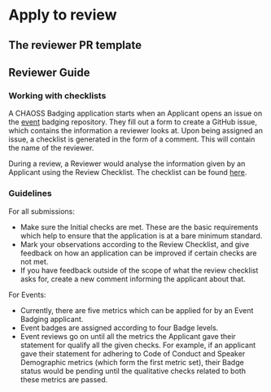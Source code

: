 # Apply to review

## The reviewer PR template



## Reviewer Guide

### Working with checklists

A CHAOSS Badging application starts when an Applicant opens an issue on the [event](https://github.com/badging/event-diversity-and-inclusion) badging repository. They fill out a form to create a GitHub issue, which contains the information a reviewer looks at. Upon being assigned an issue, a checklist is generated in the form of a comment. This will contain the name of the reviewer.

During a review, a Reviewer would analyse the information given by an Applicant using the Review Checklist. The checklist can be found [here](https://github.com/badging/event-diversity-and-inclusion/blob/master/.github/checklist.md).

### Guidelines

For all submissions:

* Make sure the Initial checks are met. These are the basic requirements which help to ensure that the application is at a bare minimum standard.
* Mark your observations according to the Review Checklist, and give feedback on how an application can be improved if certain checks are not met.
* If you have feedback outside of the scope of what the review checklist asks for, create a new comment informing the applicant about that.

For Events:

* Currently, there are five metrics which can be applied for by an Event Badging applicant.
* Event badges are assigned according to four Badge levels.
* Event reviews go on until all the metrics the Applicant gave their statement for qualify all the given checks. For example, if an applicant gave their statement for adhering to Code of Conduct and Speaker Demographic metrics \(which form the first metric set\), their Badge status would be pending until the qualitative checks related to both these metrics are passed.





